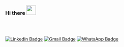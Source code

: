 ### Hi there <img src="https://raw.githubusercontent.com/kaueMarques/kaueMarques/master/hi.gif" width="30px">
<br>
<br>

<!--
**victorbadaro/victorbadaro** is a ✨ _special_ ✨ repository because its `README.md` (this file) appears on your GitHub profile.

Here are some ideas to get you started:

- 🔭 I’m currently working on ...
- 🌱 I’m currently learning ...
- 👯 I’m looking to collaborate on ...
- 🤔 I’m looking for help with ...
- 💬 Ask me about ...
- 📫 How to reach me: ...
- 😄 Pronouns: ...
- ⚡ Fun fact: ...
-->


[![Linkedin Badge](https://img.shields.io/badge/-Victor_Badaró-blue?style=flat-square&logo=Linkedin&logoColor=white&link=https://www.linkedin.com/in/victor-badar%C3%B3/)](https://www.linkedin.com/in/victor-badar%C3%B3/)
[![Gmail Badge](https://img.shields.io/badge/-victor.badaro92@gmail.com-c14438?style=flat-square&logo=Gmail&logoColor=white&link=mailto:victor.badaro92@gmail.com)](mailto:victor.badaro92@gmail.com)
[![WhatsApp Badge](https://img.shields.io/badge/-WhatsApp-25D366?style=flat-square&logo=WhatsApp&logoColor=white&link=https://bit.ly/2ZjKtAI)](https://bit.ly/2ZjKtAI)